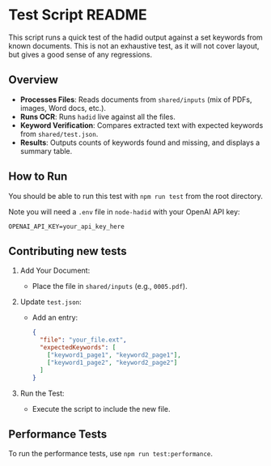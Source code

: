 # Test Script README

This script runs a quick test of the hadid output against a set keywords from known documents. This is not an exhaustive test, as it will not cover layout, but gives a good sense of any regressions.

## Overview

- **Processes Files**: Reads documents from `shared/inputs` (mix of PDFs, images, Word docs, etc.).
- **Runs OCR**: Runs `hadid` live against all the files.
- **Keyword Verification**: Compares extracted text with expected keywords from `shared/test.json`.
- **Results**: Outputs counts of keywords found and missing, and displays a summary table.

## How to Run

You should be able to run this test with `npm run test` from the root directory.

Note you will need a `.env` file in `node-hadid` with your OpenAI API key:

```
OPENAI_API_KEY=your_api_key_here
```

## Contributing new tests

1. Add Your Document:

   - Place the file in `shared/inputs` (e.g., `0005.pdf`).

2. Update `test.json`:

   - Add an entry:

     ```json
     {
       "file": "your_file.ext",
       "expectedKeywords": [
         ["keyword1_page1", "keyword2_page1"],
         ["keyword1_page2", "keyword2_page2"]
       ]
     }
     ```

3. Run the Test:

   - Execute the script to include the new file.

## Performance Tests

To run the performance tests, use `npm run test:performance`.
